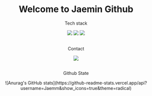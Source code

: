 
<!--
**Jaemm/Jaemm** is a ✨ _special_ ✨ repository because its `README.md` (this file) appears on your GitHub profile.

Here are some ideas to get you started:

- 🔭 I’m currently working on ...
- 🌱 I’m currently learning ...
- 👯 I’m looking to collaborate on ...
- 🤔 I’m looking for help with ...
- 💬 Ask me about ...
- 📫 How to reach me: ...
- 😄 Pronouns: ...
- ⚡ Fun fact: ...
-->
<div align='center'>
  <h1>Welcome to Jaemin Github</h1>
  <p>Tech stack</p>
  <div>
    <img src="https://img.shields.io/badge/React-61DAFB?style=flat-square&logo=React&logoColor=white"/>
    <img src="https://img.shields.io/badge/Node.js-339933?style=flat-square&logo=React&logoColor=white"/>
    <img src="https://img.shields.io/badge/TypeScript-3178C6?style=flat-square&logo=React&logoColor=white"/>
  </div>
  <br/> 
  <p>Contact</p>
  <div>
    <img src="https://img.shields.io/badge/Velog-20C997?style=flat-square&logo=React&logoColor=white"/> 
  </div>
  <br/> 
  <p>Github State</p>
  ![Anurag's GitHub stats](https://github-readme-stats.vercel.app/api?username=Jaemm&show_icons=true&theme=radical)
</div>

